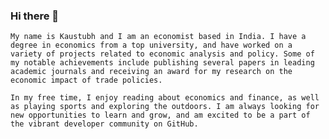 ### Hi there 👋

    My name is Kaustubh and I am an economist based in India. I have a degree in economics from a top university, and have worked on a variety of projects related to economic analysis and policy. Some of my notable achievements include publishing several papers in leading academic journals and receiving an award for my research on the economic impact of trade policies.

    In my free time, I enjoy reading about economics and finance, as well as playing sports and exploring the outdoors. I am always looking for new opportunities to learn and grow, and am excited to be a part of the vibrant developer community on GitHub.
